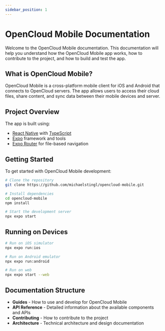 ```yaml
---
sidebar_position: 1
---
```


# OpenCloud Mobile Documentation

Welcome to the OpenCloud Mobile documentation. This documentation will help you understand how the OpenCloud Mobile app works, how to contribute to the project, and how to build and test the app.

## What is OpenCloud Mobile?

OpenCloud Mobile is a cross-platform mobile client for iOS and Android that connects to OpenCloud servers. The app allows users to access their cloud files, share content, and sync data between their mobile devices and server.

## Project Overview

The app is built using:
- [React Native](https://reactnative.dev/) with [TypeScript](https://www.typescriptlang.org/)
- [Expo](https://expo.dev/) framework and tools
- [Expo Router](https://docs.expo.dev/router/introduction/) for file-based navigation

## Getting Started

To get started with OpenCloud Mobile development:

```bash
# Clone the repository
git clone https://github.com/michaelstingl/opencloud-mobile.git

# Install dependencies
cd opencloud-mobile
npm install

# Start the development server
npx expo start
```

## Running on Devices

```bash
# Run on iOS simulator
npx expo run:ios

# Run on Android emulator
npx expo run:android

# Run on web
npx expo start --web
```

## Documentation Structure

- **Guides** - How to use and develop for OpenCloud Mobile
- **API Reference** - Detailed information about the available components and APIs
- **Contributing** - How to contribute to the project
- **Architecture** - Technical architecture and design documentation
